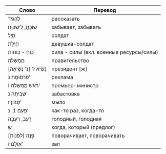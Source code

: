 Слово  | Перевод
---|---
לְהָגיד | рассказать
שׁוֹכֵחָ, לישְׁכּוָֹח | забывает, забывать
חָיָל | солдат
חָיֵלֵת | девушка-солдат
כּוֹחָ - כּוֹחוֹת | сила - силы (вкл. военные ресурсы/силы)
מֵמְשָׁלָה | правительство
נָשִׂיא ז' [נ' נְשִׂיאָה] | президент [ж]
פִּרסוֹמֶת נ' | реклама
רֹאש מֶמשָלָה ז' | премьер-министр
שבִיתָה נ' | забастовка
סַבּוֹן ז' | мыло
פַּעַם 1. נ' | как-то раз, когда-то
רָעֵב, רְעֵבָה | голодный, голодная
שְׁ | когда, который (предлог)
פָּנָה [לִפנוֹת] | поворачивает, поворачивать
אוּלָם ז' | зал
